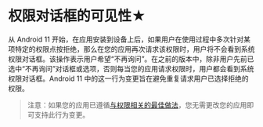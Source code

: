 # 权限对话框的可见性★

从 Android 11 开始，在应用安装到设备上后，如果用户在使用过程中多次针对某项特定的权限点按拒绝，那么在您的应用再次请求该权限时，用户将不会看到系统权限对话框。该操作表示用户希望“不再询问”。在之前的版本中，除非用户先前已选中“不再询问”对话框或选项，否则每当您的应用请求权限时，用户都会看到系统权限对话框。Android 11 中的这一行为变更旨在避免重复请求用户已选择拒绝的权限。

>注意：如果您的应用已遵循[与权限相关的最佳做法](https://developer.android.google.cn/privacy/best-practices#permissions)，您无需更改您的应用即可支持此行为变更。